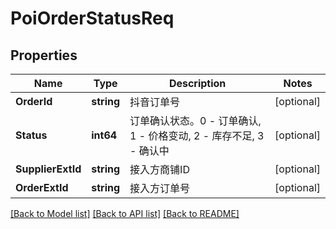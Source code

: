 # PoiOrderStatusReq

## Properties

Name | Type | Description | Notes
------------ | ------------- | ------------- | -------------
**OrderId** | **string** | 抖音订单号 | [optional] 
**Status** | **int64** | 订单确认状态。0 - 订单确认, 1 - 价格变动, 2 - 库存不足, 3 - 确认中 | [optional] 
**SupplierExtId** | **string** | 接入方商铺ID | [optional] 
**OrderExtId** | **string** | 接入方订单号 | [optional] 

[[Back to Model list]](../README.md#documentation-for-models) [[Back to API list]](../README.md#documentation-for-api-endpoints) [[Back to README]](../README.md)



